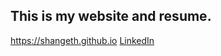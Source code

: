 
## This is my website and resume.
https://shangeth.github.io
[LinkedIn](https://www.linkedin.com/in/shangeth)
